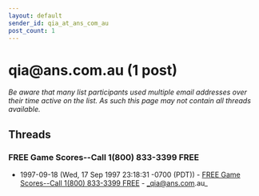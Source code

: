 ```yaml
---
layout: default
sender_id: qia_at_ans_com_au
post_count: 1
---
```


# qia<span>@</span>ans.com.au (1 post)

_Be aware that many list participants used multiple email addresses over their time active on the list. As such this page may not contain all threads available._

## Threads

### FREE Game Scores--Call 1(800) 833-3399  FREE
+ 1997-09-18 (Wed, 17 Sep 1997 23:18:31 -0700 (PDT)) - [FREE Game Scores--Call 1(800) 833-3399  FREE](/archive/1997/09/7eba31362ce408610cac429bfc9f80fc1b2f9ae4e5e0a01e45bd9994b7175751) - _qia@ans.com.au_

